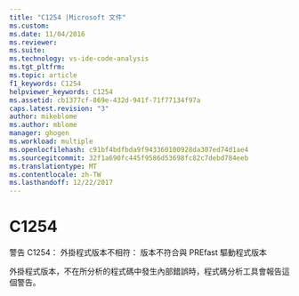 ```yaml
---
title: "C1254 |Microsoft 文件"
ms.custom: 
ms.date: 11/04/2016
ms.reviewer: 
ms.suite: 
ms.technology: vs-ide-code-analysis
ms.tgt_pltfrm: 
ms.topic: article
f1_keywords: C1254
helpviewer_keywords: C1254
ms.assetid: cb1377cf-869e-432d-941f-71f77134f97a
caps.latest.revision: "3"
author: mikeblome
ms.author: mblome
manager: ghogen
ms.workload: multiple
ms.openlocfilehash: c91bf4bdfbda9f943360100928da307ed74d1ae4
ms.sourcegitcommit: 32f1a690fc445f9586d53698fc82c7debd784eeb
ms.translationtype: MT
ms.contentlocale: zh-TW
ms.lasthandoff: 12/22/2017
---
```

# <a name="c1254"></a>C1254
警告 C1254： 外掛程式版本不相符： 版本不符合與 PREfast 驅動程式版本  
  
 外掛程式版本，不在所分析的程式碼中發生內部錯誤時，程式碼分析工具會報告這個警告。